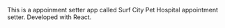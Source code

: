 This is a appoinment setter app called Surf City Pet Hospital appointment setter. Developed with React.
